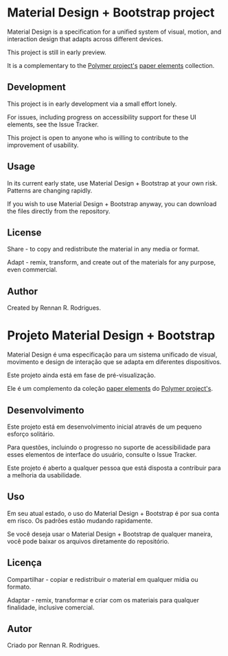 # Material Design + Bootstrap project

Material Design is a specification for a unified system of visual, motion, and interaction design that adapts across different devices.

This project is still in early preview.

It is a complementary to the [Polymer project's](http://www.polymer-project.org/) [paper elements](http://www.polymer-project.org/docs/elements/paper-elements.html.) collection.

## Development

This project is in early development via a small effort lonely.

For issues, including progress on accessibility support for these UI elements, see the Issue Tracker.

This project is open to anyone who is willing to contribute to the improvement of usability.

## Usage

In its current early state, use Material Design + Bootstrap at your own risk. Patterns are changing rapidly.

If you wish to use  Material Design + Bootstrap anyway, you can download the files directly from the repository.

## License

Share - to copy and redistribute the material in any media or format. 

Adapt - remix, transform, and create out of the materials for any purpose, even commercial.

## Author

Created by Rennan R. Rodrigues.




# Projeto Material Design + Bootstrap 

Material Design é uma especificação para um sistema unificado de visual, movimento e design de interação que se adapta em diferentes dispositivos. 

Este projeto ainda está em fase de pré-visualização. 

Ele é um complemento da coleção [paper elements](http://www.polymer-project.org/docs/elements/paper-elements.html.) do [Polymer project's](http://www.polymer-project.org/).

## Desenvolvimento 

Este projeto está em desenvolvimento inicial através de um pequeno esforço solitário. 

Para questões, incluindo o progresso no suporte de acessibilidade para esses elementos de interface do usuário, consulte o Issue Tracker.

Este projeto é aberto a qualquer pessoa que está disposta a contribuir para a melhoria da usabilidade. 

## Uso 

Em seu atual estado, o uso do Material Design + Bootstrap é por sua conta em risco. Os padrões estão mudando rapidamente. 

Se você deseja usar o Material Design + Bootstrap de qualquer maneira, você pode baixar os arquivos diretamente do repositório. 

## Licença

Compartilhar - copiar e redistribuir o material em qualquer mídia ou formato. 

Adaptar - remix, transformar e criar com os materiais para qualquer finalidade, inclusive comercial.

## Autor

Criado por Rennan R. Rodrigues.